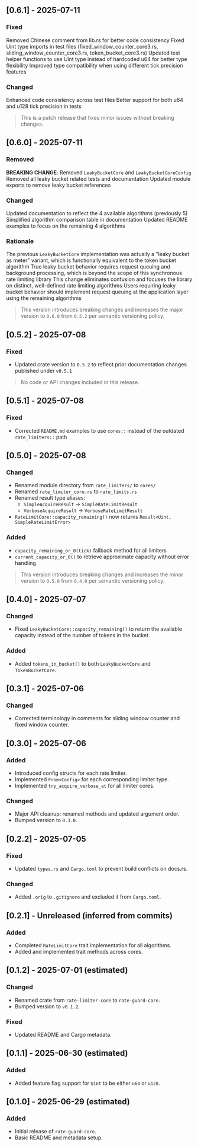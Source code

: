 ## [0.6.1] - 2025-07-11

### Fixed

Removed Chinese comment from lib.rs for better code consistency
Fixed Uint type imports in test files (fixed_window_counter_core3.rs, sliding_window_counter_core3.rs, token_bucket_core3.rs)
Updated test helper functions to use Uint type instead of hardcoded u64 for better type flexibility
Improved type compatibility when using different tick precision features

### Changed

Enhanced code consistency across test files
Better support for both u64 and u128 tick precision in tests

> This is a patch release that fixes minor issues without breaking changes.


## [0.6.0] - 2025-07-11

### Removed

 **BREAKING CHANGE**: Removed `LeakyBucketCore` and `LeakyBucketCoreConfig`
 Removed all leaky bucket related tests and documentation
 Updated module exports to remove leaky bucket references

### Changed

 Updated documentation to reflect the 4 available algorithms (previously 5)
 Simplified algorithm comparison table in documentation
 Updated README examples to focus on the remaining 4 algorithms

### Rationale

 The previous `LeakyBucketCore` implementation was actually a "leaky bucket as meter" variant, which is functionally equivalent to the token bucket algorithm
 True leaky bucket behavior requires request queuing and background processing, which is beyond the scope of this synchronous rate limiting library
 This change eliminates confusion and focuses the library on distinct, well-defined rate limiting algorithms
 Users requiring leaky bucket behavior should implement request queuing at the application layer using the remaining algorithms

> This version introduces breaking changes and increases the major version to `0.6.0` from `0.5.2` per semantic versioning policy.


## [0.5.2] - 2025-07-08

### Fixed

- Updated crate version to `0.5.2` to reflect prior documentation changes published under `v0.5.1`

> No code or API changes included in this release.


## [0.5.1] - 2025-07-08

### Fixed

- Corrected `README.md` examples to use `cores::` instead of the outdated `rate_limiters::` path


## [0.5.0] - 2025-07-08

### Changed

- Renamed module directory from `rate_limiters/` to `cores/`
- Renamed `rate_limiter_core.rs` to `rate_limits.rs`
- Renamed result type aliases:
  - `SimpleAcquireResult` → `SimpleRateLimitResult`
  - `VerboseAcquireResult` → `VerboseRateLimitResult`
- `RateLimitCore::capacity_remaining()` now returns `Result<Uint, SimpleRateLimitError>`

### Added

- `capacity_remaining_or_0(tick)` fallback method for all limiters
- `current_capacity_or_0()` to retrieve approximate capacity without error handling

> This version introduces breaking changes and increases the minor version to `0.5.0` from `0.4.0` per semantic versioning policy.


## [0.4.0] - 2025-07-07

### Changed
- Fixed `LeakyBucketCore::capacity_remaining()` to return the available capacity instead of the number of tokens in the bucket.

### Added
- Added `tokens_in_bucket()` to both `LeakyBucketCore` and `TokenBucketCore`.


## [0.3.1] - 2025-07-06

### Changed
- Corrected terminology in comments for sliding window counter and fixed window counter.


## [0.3.0] - 2025-07-06

### Added
- Introduced config structs for each rate limiter.
- Implemented `From<Config>` for each corresponding limiter type.
- Implemented `try_acquire_verbose_at` for all limiter cores.

### Changed
- Major API cleanup: renamed methods and updated argument order.
- Bumped version to `0.3.0`.


## [0.2.2] - 2025-07-05

### Fixed
- Updated `types.rs` and `Cargo.toml` to prevent build conflicts on docs.rs.

### Changed
- Added `.orig` to `.gitignore` and excluded it from `Cargo.toml`.


## [0.2.1] - Unreleased (inferred from commits)

### Added
- Completed `RateLimitCore` trait implementation for all algorithms.
- Added and implemented trait methods across cores.


## [0.1.2] - 2025-07-01 (estimated)

### Changed
- Renamed crate from `rate-limiter-core` to `rate-guard-core`.
- Bumped version to `v0.1.2`.

### Fixed
- Updated README and Cargo metadata.


## [0.1.1] - 2025-06-30 (estimated)

### Added
- Added feature flag support for `Uint` to be either `u64` or `u128`.


## [0.1.0] - 2025-06-29 (estimated)

### Added
- Initial release of `rate-guard-core`.
- Basic README and metadata setup.
